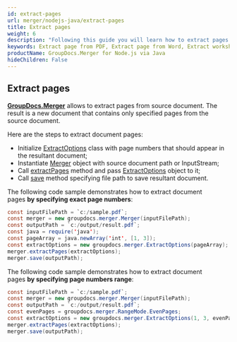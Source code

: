 ```yaml
---
id: extract-pages
url: merger/nodejs-java/extract-pages
title: Extract pages
weight: 6
description: "Following this guide you will learn how to extract pages from PDF, Word, Excel, PowerPoint and many other file types using GroupDocs.Merger for Node.js via Java."
keywords: Extract page from PDF, Extract page from Word, Extract worksheet from Excel, Extract slide from PowerPoint, Extract document pages
productName: GroupDocs.Merger for Node.js via Java
hideChildren: False
---
```

## Extract pages 

[**GroupDocs.Merger**](https://products.groupdocs.com/merger/nodejs-java) allows to extract pages from source document. The result is a new document that contains only specified pages from the source document.

Here are the steps to extract document pages:

*   Initialize [ExtractOptions](https://reference.groupdocs.com/java/merger/com.groupdocs.merger.domain.options/ExtractOptions) class with page numbers that should appear in the resultant document;
*   Instantiate [Merger](https://reference.groupdocs.com/java/merger/com.groupdocs.merger/Merger) object with source document path or InputStream;
*   Call [extractPages](https://reference.groupdocs.com/java/merger/com.groupdocs.merger/Merger#extractPages(com.groupdocs.merger.domain.options.interfaces.IExtractOptions)) method and pass [ExtractOptions](https://reference.groupdocs.com/java/merger/com.groupdocs.merger.domain.options/ExtractOptions) object to it;
*   Call [save](https://reference.groupdocs.com/java/merger/com.groupdocs.merger/Merger#save(java.lang.String)) method specifying file path to save resultant document.

The following code sample demonstrates how to extract document pages **by specifying exact page numbers**:

```java
const inputFilePath = `c:/sample.pdf`;
const merger = new groupdocs.merger.Merger(inputFilePath);
const outputPath = `c:/output/result.pdf`;
const java = require('java');
const pageArray = java.newArray('int', [1, 3]);
const extractOptions = new groupdocs.merger.ExtractOptions(pageArray);
merger.extractPages(extractOptions);
merger.save(outputPath);
```

The following code sample demonstrates how to extract document pages **by specifying page numbers range**:

```java
const inputFilePath = `c:/sample.pdf`;
const merger = new groupdocs.merger.Merger(inputFilePath);
const outputPath = `c:/output/result.pdf`;
const evenPages = groupdocs.merger.RangeMode.EvenPages;
const extractOptions = new groupdocs.merger.ExtractOptions(1, 3, evenPages);
merger.extractPages(extractOptions);
merger.save(outputPath);
```
